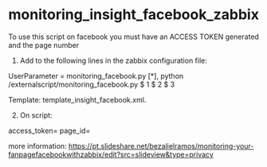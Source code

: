 # monitoring_insight_facebook_zabbix

To use this script on facebook you must have an ACCESS TOKEN generated and the page number

1. Add to the following lines in the zabbix configuration file:

UserParameter = monitoring_facebook.py [*], python /externalscript/monitoring_facebook.py $ 1 $ 2 $ 3

Template: template_insight_facebook.xml.

2. On script:

access_token=<your access token generated>
page_id=<id page>
  
more information:
https://pt.slideshare.net/bezalielramos/monitoring-your-fanpagefacebookwithzabbix/edit?src=slideview&type=privacy
